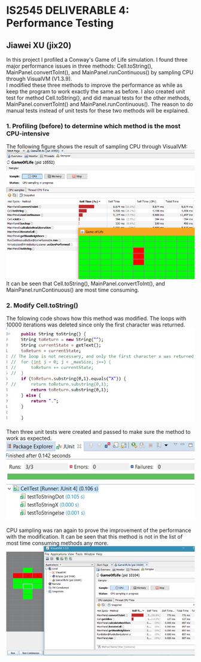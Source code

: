 
# IS2545 DELIVERABLE 4: Performance Testing 
## Jiawei XU (jix20)

In this project I profiled a Conway's Game of Life simulation. I found three major performance issues in three methods: Cell.toString(), MainPanel.convertToInt(), and MainPanel.runContinuous() by sampling CPU through VisualVM (V1.3.9). </br>
I modified these three methods to improve the performance as while as keep the program to work exactly the same as before. I also created unit test for method Cell.toString(), and did manual tests for the other methods, MainPanel.convertToInt() and MainPanel.runContinuous(). The reason to do manual tests instead of unit tests for these two methods will be explained.</br>

### 1.  Profiling (before) to determine which method is the most CPU-intensive</br>
The following figure shows the result of sampling CPU through VisualVM:</br>
![Profilingbefore](https://github.com/jiaweixu/SlowLifeGUI/blob/master/material/Time_Before_Mod.png "Profiling before")
</br>
It can be seen that  Cell.toString(), MainPanel.convertToInt(), and MainPanel.runContinuous() are most time consuming.</br>
### 2. Modify Cell.toString()</br>
The folowing code shows how this method was modified. The loops with 10000 iterations was deleted since only the first character was returned.
![CodeM1](https://github.com/jiaweixu/SlowLifeGUI/blob/master/material/Code_M1.png "Code M1")</br></br>
Then three unit tests were created and passed to make sure the method to work as expected. 
![TestM1](https://github.com/jiaweixu/SlowLifeGUI/blob/master/material/TestM1.png "Test M1")</br></br>
CPU sampling was ran again to prove the improvement of the performance with the modification. It can be seen that this method is not in the list of most time consuming methods any more.
![TimeAfterM1](https://github.com/jiaweixu/SlowLifeGUI/blob/master/material/Time_After_M1.png "Time After M1")</br></br>
